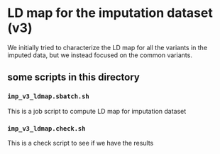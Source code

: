 # LD map for the imputation dataset (v3)

We initially tried to characterize the LD map for all the variants in the imputed data, but we instead focused on the common variants.

## some scripts in this directory

### `imp_v3_ldmap.sbatch.sh`
This is a job script to compute LD map for imputation dataset

### `imp_v3_ldmap.check.sh`
This is a check script to see if we have the results
